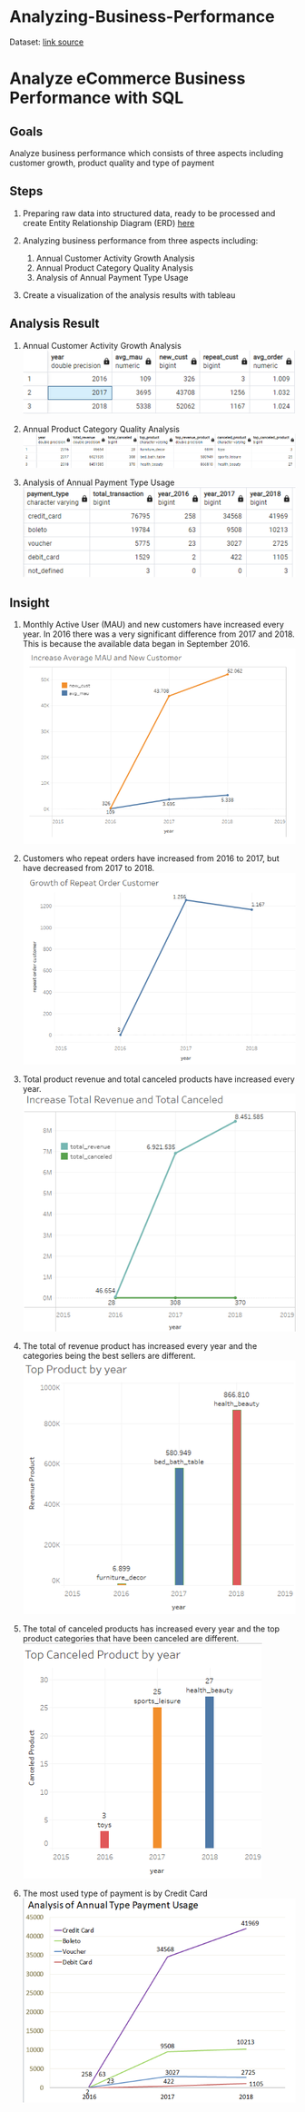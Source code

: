 # Analyzing-Business-Performance
Dataset: [link source](https://drive.google.com/drive/folders/1QyWjg_rv443DEyBQFNtiK9IHXAeG8eIW?usp=share_link)
# Analyze eCommerce Business Performance with SQL

## Goals
Analyze business performance which consists of three aspects including customer growth, product quality and type of payment 

## Steps
1. Preparing raw data into structured data, ready to be processed and create Entity Relationship Diagram (ERD) [here](https://drive.google.com/file/d/1RLgKcfFC4NdSNoWkiyKxnjlFEIUunZ6f/view?usp=share_link)

2. Analyzing business performance from three aspects including:
    1) Annual Customer Activity Growth Analysis
    2) Annual Product Category Quality Analysis
    3) Analysis of Annual Payment Type Usage
3. Create a visualization of the analysis results with tableau

## Analysis Result
1. Annual Customer Activity Growth Analysis
![alt text](Fig/Result1.png)

2. Annual Product Category Quality Analysis
![alt text](Fig/Result2.png)

3. Analysis of Annual Payment Type Usage
![alt text](Fig/Result3.png)

## Insight
1. Monthly Active User (MAU) and new customers have increased every year. In 2016 there was a very significant difference from 2017 and 2018. This is because the available data began in September 2016.
![alt text](Fig/Insight1.png)

2. Customers who repeat orders have increased from 2016 to 2017, but have decreased from 2017 to 2018.
![alt text](Fig/Insight2.png)

3. Total product revenue and total canceled products have increased every year.
![alt text](Fig/Insight3.png)

4. The total of revenue product has increased every year and the categories being the best sellers are different.
![alt text](Fig/Insight3-1.png)

5. The total of canceled products has increased every year and the top product categories that have been canceled are different.
![alt text](Fig/Insight3-2.png)

6. The most used type of payment is by Credit Card
![alt text](Fig/Insight4.png)

